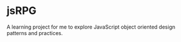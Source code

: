 jsRPG
=====

A learning project for me to explore JavaScript object oriented design patterns and practices.
